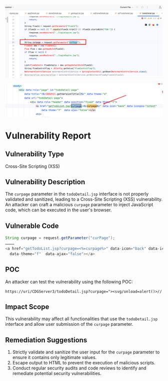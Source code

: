 ![image-20250116160724320](./assets/image-20250116160724320.png)



![image-20250116160736160](./assets/image-20250116160736160.png)





# Vulnerability Report

## Vulnerability Type

Cross-Site Scripting (XSS)

## Vulnerability Description

The `curpage` parameter in the `todoDetail.jsp` interface is not properly validated and sanitized, leading to a Cross-Site Scripting (XSS) vulnerability. An attacker can craft a malicious `curpage` parameter to inject JavaScript code, which can be executed in the user's browser.

## Vulnerable Code

```java
String curpage = request.getParameter("curPage");
…………
<a href="getTodoList.jsp?curpage=<%=curpage%>" data-icon="back" data-iconpos="notext"
  data-theme="f"  data-ajax="false"></a>
```

## POC

An attacker can test the vulnerability using the following POC:

```
https://uri/CDGServer3/todoDetail.jsp?curpage="><svg/onload=alert()>//
```

## Impact Scope

This vulnerability may affect all functionalities that use the `todoDetail.jsp` interface and allow user submission of the `curpage` parameter.

## Remediation Suggestions

1. Strictly validate and sanitize the user input for the `curpage` parameter to ensure it contains only legitimate values.
2. Escape output to HTML to prevent the execution of malicious scripts.
3. Conduct regular security audits and code reviews to identify and remediate potential security vulnerabilities.

